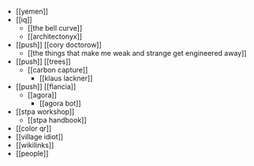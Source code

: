 - [[yemen]]
- [[iq]]
	- [[the bell curve]]
	- [[architectonyx]]
- [[push]] [[cory doctorow]]
	- [[the things that make me weak and strange get engineered away]]
- [[push]] [[trees]] 
	- [[carbon capture]]
		- [[klaus lackner]]
- [[push]] [[flancia]]
	- [[agora]]
		- [[agora bot]]
- [[stpa workshop]]
	- [[stpa handbook]]
- [[color qr]]
- [[village idiot]]
- [[wikilinks]]
- [[people]]
